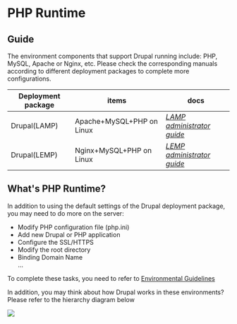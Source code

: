 # PHP Runtime

## Guide

The environment components that support Drupal running include: PHP, MySQL, Apache or Nginx, etc. Please check the corresponding manuals according to different deployment packages to complete more configurations.

| Deployment package | items| docs |
| --- | --- | --- |
| Drupal(LAMP) | Apache+MySQL+PHP on Linux | *[LAMP administrator guide](https://support.websoft9.com/docs/lamp)* |
| Drupal(LEMP)| Nginx+MySQL+PHP on Linux |*[LEMP administrator guide](https://support.websoft9.com/docs/lnmp)*|

## What's PHP Runtime?

In addition to using the default settings of the Drupal deployment package, you may need to do more on the server:

- Modify PHP configuration file (php.ini)
- Add new Drupal or PHP application
- Configure the SSL/HTTPS
- Modify the root directory
- Binding Domain Name  
...

To complete these tasks, you need to refer to [Environmental Guidelines](/admin-runtime.md#guide)

In addition, you may think about how Drupal works in these environments? Please refer to the hierarchy diagram below

![](https://libs.websoft9.com/Websoft9/DocsPicture/en/lamp/lamp-imagestacks-websoft9.png)